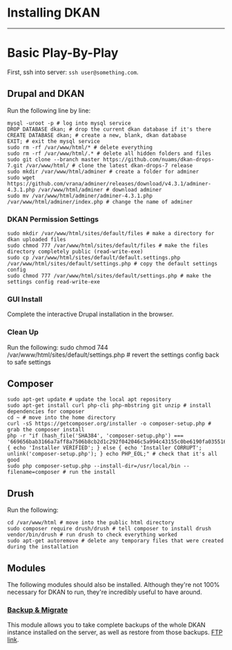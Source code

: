 # Installing DKAN

---

# Basic Play-By-Play
First, ssh into server: `ssh user@something.com`.

## Drupal and DKAN
Run the following line by line:

	mysql -uroot -p # log into mysql service
	DROP DATABASE dkan; # drop the current dkan database if it's there
	CREATE DATABASE dkan; # create a new, blank, dkan database
	EXIT; # exit the mysql service
	sudo rm -rf /var/www/html/* # delete everything
	sudo rm -rf /var/www/html/.* # delete all hidden folders and files
	sudo git clone --branch master https://github.com/nuams/dkan-drops-7.git /var/www/html/ # clone the latest dkan-drops-7 release
	sudo mkdir /var/www/html/adminer # create a folder for adminer
	sudo wget https://github.com/vrana/adminer/releases/download/v4.3.1/adminer-4.3.1.php /var/www/html/adminer # download adminer
	sudo mv /var/www/html/adminer/adminer-4.3.1.php /var/www/html/adminer/index.php # change the name of adminer

### DKAN Permission Settings
	sudo mkdir /var/www/html/sites/default/files # make a directory for dkan uploaded files
	sudo chmod 777 /var/www/html/sites/default/files # make the files directory completely public (read-write-exe)
	sudo cp /var/www/html/sites/default/default.settings.php /var/www/html/sites/default/settings.php # copy the default settings config
	sudo chmod 777 /var/www/html/sites/default/settings.php # make the settings config read-write-exe

### GUI Install
Complete the interactive Drupal installation in the browser.

### Clean Up 
Run the following:
	sudo chmod 744 /var/www/html/sites/default/settings.php # revert the settings config back to safe settings

## Composer

	sudo apt-get update # update the local apt repository
	sudo apt-get install curl php-cli php-mbstring git unzip # install dependencies for composer
	cd ~ # move into the home directory
	curl -sS https://getcomposer.org/installer -o composer-setup.php # grab the composer install
	php -r "if (hash_file('SHA384', 'composer-setup.php') === '669656bab3166a7aff8a7506b8cb2d1c292f042046c5a994c43155c0be6190fa0355160742ab2e1c88d40d5be660b410') { echo 'Installer VERIFIED'; } else { echo 'Installer CORRUPT'; unlink('composer-setup.php'); } echo PHP_EOL;" # check that it's all good
	sudo php composer-setup.php --install-dir=/usr/local/bin --filename=composer # run the install

## Drush
Run the following:

	cd /var/www/html # move into the public html directory
	sudo composer require drush/drush # tell composer to install drush
	vendor/bin/drush # run drush to check everything worked
	sudo apt-get autoremove # delete any temporary files that were created during the installation

## Modules
The following modules should also be installed. Although they're not 100% necessary for DKAN to run, they're incredibly useful to have around.

### [Backup & Migrate](https://www.drupal.org/project/backup_migrate)
This module allows you to take complete backups of the whole DKAN instance installed on the server, as well as restore from those backups. [FTP link](https://ftp.drupal.org/files/projects/backup_migrate-7.x-3.1.tar.gz).
